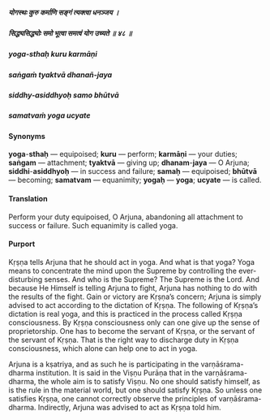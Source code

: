 ##### योगस्थः कुरु कर्माणि सङ्गं त्यक्त्वा धनञ्जय ।
##### सिद्ध्यसिद्ध्योः समो भूत्वा समत्वं योग उच्यते ॥ ४८ ॥

##### yoga-sthaḥ kuru karmāṇi
##### saṅgaṁ tyaktvā dhanañ-jaya
##### siddhy-asiddhyoḥ samo bhūtvā
##### samatvaṁ yoga ucyate

#### Synonyms

**yoga**-**sthaḥ** — equipoised; **kuru** — perform; **karmāṇi** — your duties; **saṅgam** — attachment; **tyaktvā** — giving up; **dhanam**-**jaya** — O Arjuna; **siddhi**-**asiddhyoḥ** — in success and failure; **samaḥ** — equipoised; **bhūtvā** — becoming; **samatvam** — equanimity; **yogaḥ** — **yoga**; **ucyate** — is called.

#### Translation

Perform your duty equipoised, O Arjuna, abandoning all attachment to success or failure. Such equanimity is called yoga.

#### Purport

Kṛṣṇa tells Arjuna that he should act in yoga. And what is that yoga? Yoga means to concentrate the mind upon the Supreme by controlling the ever-disturbing senses. And who is the Supreme? The Supreme is the Lord. And because He Himself is telling Arjuna to fight, Arjuna has nothing to do with the results of the fight. Gain or victory are Kṛṣṇa’s concern; Arjuna is simply advised to act according to the dictation of Kṛṣṇa. The following of Kṛṣṇa’s dictation is real yoga, and this is practiced in the process called Kṛṣṇa consciousness. By Kṛṣṇa consciousness only can one give up the sense of proprietorship. One has to become the servant of Kṛṣṇa, or the servant of the servant of Kṛṣṇa. That is the right way to discharge duty in Kṛṣṇa consciousness, which alone can help one to act in yoga.

Arjuna is a kṣatriya, and as such he is participating in the varṇāśrama-dharma institution. It is said in the Viṣṇu Purāṇa that in the varṇāśrama-dharma, the whole aim is to satisfy Viṣṇu. No one should satisfy himself, as is the rule in the material world, but one should satisfy Kṛṣṇa. So unless one satisfies Kṛṣṇa, one cannot correctly observe the principles of varṇāśrama-dharma. Indirectly, Arjuna was advised to act as Kṛṣṇa told him.